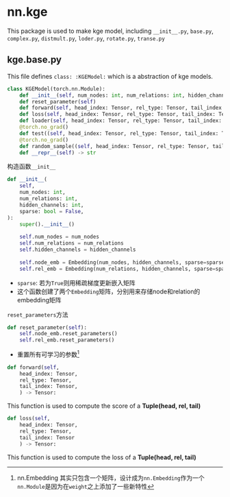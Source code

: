 # nn.kge

This package is used to make kge model, including `__init__.py`, `base.py`, `complex.py`, `distmult.py`, `loder.py`, `rotate.py`, `transe.py`

## kge.base.py
This file defines `class: :KGEModel:` which is a abstraction of kge models.

```python
class KGEModel(torch.nn.Module):
    def __init__(self, num_nodes: int, num_relations: int, hidden_channels: int, sparse: bool = False)
    def reset_parameter(self)
    def forward(self, head_index: Tensor, rel_type: Tensor, tail_index: Tensor) -> Tensor
    def loss(self, head_index: Tensor, rel_type: Tensor, tail_index: Tensor) -> Tensor
    def loader(self, head_index: Tensor, rel_type: Tensor, tail_index: Tensor, **kwargs) -> Tensor
    @torch.no_grad()
    def test((self, head_index: Tensor, rel_type: Tensor, tail_index: Tensor, batch_size: int, k: int = 10, log: bool = True) -> Tuple[float, float, float]
    @torch.no_grad()
    def random_sample((self, head_index: Tensor, rel_type: Tensor, tail_index: Tensor) -> Tuple[Tensor, Tensor, Tensor]
    def __repr__(self) -> str
```

构造函数`__init__`
```python
def __init__(
    self,
    num_nodes: int,
    num_relations: int,
    hidden_channels: int,
    sparse: bool = False,
):
    super().__init__()
        
    self.num_nodes = num_nodes
    self.num_relations = num_relations
    self.hidden_channels = hidden_channels
        
    self.node_emb = Embedding(num_nodes, hidden_channels, sparse=sparse)
    self.rel_emb = Embedding(num_relations, hidden_channels, sparse=sparse)

```
* `sparse`: 若为`True`则用稀疏梯度更新嵌入矩阵
* 这个函数创建了两个`Embedding`矩阵，分别用来存储node和relation的embedding矩阵

`reset_parameters`方法
```python
def reset_parameter(self):
    self.node_emb.reset_parameters()
    self.rel_emb.reset_parameters()
```
* 重置所有可学习的参数[^nn.embedding]

```python
def forward(self,
    head_index: Tensor,
    rel_type: Tensor,
    tail_index: Tensor,
    ) -> Tensor:
```
This function is used to compute the score of a **Tuple(head, rel, tail)**

```python
def loss(self,
    head_index: Tensor,
    rel_type: Tensor,
    tail_index: Tensor
    ) -> Tensor:
```
This function is used to compute the loss of a **Tuple(head, rel, tail)**


[^nn.embedding]: nn.Embedding 其实只包含一个矩阵，设计成为`nn.Embedding`作为一个`nn.Module`是因为在`weight`之上添加了一些新特性
